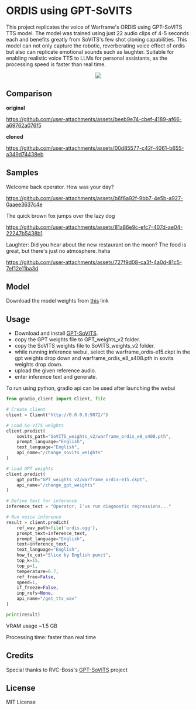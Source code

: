 # ORDIS using GPT-SoVITS

This project replicates the voice of Warframe's ORDIS using GPT-SoVITS TTS model. The model was trained using just 22 audio clips of 4-5 seconds each and benefits greatly from SoVITS's few shot cloning capabilities. This model can not only capture the robotic, reverberating voice effect of ordis but also can replicate emotional sounds such as laughter. Suitable for enabling realistic voice TTS to LLMs for personal assistants, as the processing speed is faster than real time.

<div align="center"> 
<img src="https://github.com/user-attachments/assets/154d0310-3991-4497-8a0b-3e0abd28f0a1">
</div>

## Comparison

**original**

https://github.com/user-attachments/assets/beeb9e74-cbef-4189-af66-a69762a076f5

**cloned**

https://github.com/user-attachments/assets/00d85577-c42f-4061-b655-a349d74438eb



## Samples

Welcome back operator. How was your day?

https://github.com/user-attachments/assets/b6f6a92f-9bb7-4e5b-a927-0aaee3637c4e

The quick brown fox jumps over the lazy dog

https://github.com/user-attachments/assets/81a86e9c-efc7-407d-ae04-22247b5438b1

Laughter:
Did you hear about the new restaurant on the moon? The food is great, but there's just no atmosphere. haha

https://github.com/user-attachments/assets/727f9d08-ca3f-4a0d-81c5-7ef12e11ba3d

## Model

Download the model weights from [this](https://drive.google.com/drive/folders/1ZV4tcDUlsQsW0Yfl1ocWb5kAMcX1ywyx?usp=sharing) link

## Usage 

- Download and install [GPT-SoVITS](https://github.com/RVC-Boss/GPT-SoVITS).
- copy the GPT weights file to GPT_weights_v2 folder.
- copy the SoVITS weights file to SoVITS_weights_v2 folder.
- while running inference webui, select the warframe_ordis-e15.ckpt in the gpt weights drop down and warframe_ordis_e8_s408.pth in sovits weights drop down.
- upload the given reference audio.
- enter inference text and generate.

To run using python, gradio api can be used after launching the webui

```python
from gradio_client import Client, file

# Create client
client = Client("http://0.0.0.0:9872/")

# Load So-VITS weights
client.predict(
    sovits_path="SoVITS_weights_v2/warframe_ordis_e8_s408.pth",
    prompt_language="English",
    text_language="English",
    api_name="/change_sovits_weights"
)

# Load GPT weights
client.predict(
    gpt_path="GPT_weights_v2/warframe_ordis-e15.ckpt",
    api_name="/change_gpt_weights"
)

# Define text for inference
inference_text = "Operator, I've run diagnostic regressions..."

# Run voice inference
result = client.predict(
    ref_wav_path=file('ordis.ogg'),
    prompt_text=inference_text,
    prompt_language="English",
    text=inference_text,
    text_language="English",
    how_to_cut="Slice by English punct",
    top_k=15,
    top_p=1,
    temperature=0.7,
    ref_free=False,
    speed=1,
    if_freeze=False,
    inp_refs=None,
    api_name="/get_tts_wav"
)

print(result)
```
VRAM usage ~1.5 GB

Processing time: faster than real time

## Credits

Special thanks to RVC-Boss's [GPT-SoVITS](https://github.com/RVC-Boss/GPT-SoVITS) project

## License

MIT License


